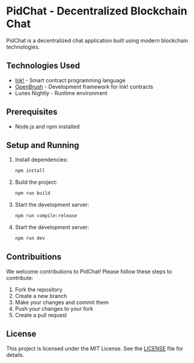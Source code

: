# PidChat - Decentralized Blockchain Chat

PidChat is a decentralized chat application built using modern blockchain technologies.

## Technologies Used

- [Ink!](https://use.ink/) - Smart contract programming language
- [OpenBrush](https://openbrush.io/) - Development framework for Ink! contracts
- Lunes Nightly - Runtime environment

## Prerequisites

- Node.js and npm installed

## Setup and Running

1. Install dependencies:
    ```bash
    npm install
    ```

2. Build the project:
    ```bash
    npm run build   
    ```

3. Start the development server:
    ```bash
    npm run compile:release
    ```

4. Start the development server:
    ```bash
    npm run dev
    ```


## Contribuitions

We welcome contributions to PidChat! Please follow these steps to contribute:

1. Fork the repository
2. Create a new branch
3. Make your changes and commit them
4. Push your changes to your fork
5. Create a pull request


## License

This project is licensed under the MIT License. See the [LICENSE](LICENSE) file for details.

